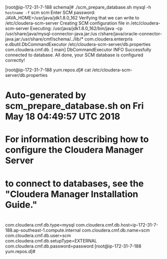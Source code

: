 [root@ip-172-31-7-188 schema]# ./scm_prepare_database.sh mysql -h `hostname -f` scm scm
Enter SCM password:
JAVA_HOME=/usr/java/jdk1.8.0_162
Verifying that we can write to /etc/cloudera-scm-server
Creating SCM configuration file in /etc/cloudera-scm-server
Executing:  /usr/java/jdk1.8.0_162/bin/java -cp /usr/share/java/mysql-connector-java.jar:/us                                                                                                 r/share/java/oracle-connector-java.jar:/usr/share/cmf/schema/../lib/* com.cloudera.enterpris                                                                                                 e.dbutil.DbCommandExecutor /etc/cloudera-scm-server/db.properties com.cloudera.cmf.db.
[                          main] DbCommandExecutor              INFO  Successfully connected                                                                                                  to database.
All done, your SCM database is configured correctly!


[root@ip-172-31-7-188 yum.repos.d]# cat /etc/cloudera-scm-server/db.properties
# Auto-generated by scm_prepare_database.sh on Fri May 18 04:49:57 UTC 2018
#
# For information describing how to configure the Cloudera Manager Server
# to connect to databases, see the "Cloudera Manager Installation Guide."
#
com.cloudera.cmf.db.type=mysql
com.cloudera.cmf.db.host=ip-172-31-7-188.ap-southeast-1.compute.internal
com.cloudera.cmf.db.name=scm
com.cloudera.cmf.db.user=scm
com.cloudera.cmf.db.setupType=EXTERNAL
com.cloudera.cmf.db.password=password
[root@ip-172-31-7-188 yum.repos.d]#


